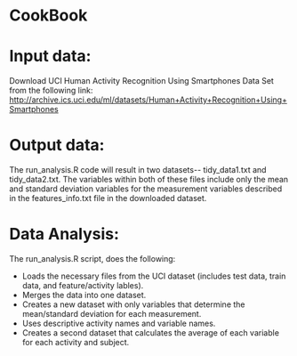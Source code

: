 CookBook
========================================

Input data:
========================================
Download UCI Human Activity Recognition Using Smartphones Data Set from the following link: http://archive.ics.uci.edu/ml/datasets/Human+Activity+Recognition+Using+Smartphones 

Output data: 
========================================
The run_analysis.R code will result in two datasets-- tidy_data1.txt and tidy_data2.txt. 
The variables within both of these files include only the mean and standard deviation variables for the 
measurement variables described in the features_info.txt file in the downloaded dataset. 

Data Analysis: 
========================================
The run_analysis.R script, does the following: 
- Loads the necessary files from the UCI dataset (includes test data, train data, and feature/activity lables). 
- Merges the data into one dataset. 
- Creates a new dataset with only variables that determine the mean/standard deviation for each measurement. 
- Uses descriptive activity names and variable names. 
- Creates a second dataset that calculates the average of each variable for each activity and subject.
